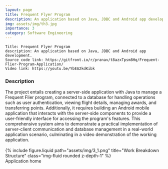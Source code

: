 ```yaml
---
layout: page
title: Frequent Flyer Program
description: An application based on Java, JDBC and Android app development.
img: assets/img/th3.jpg
importance: 3
category: Software Engineering
---
```


    Title: Frequent Flyer Program
    description: An application based on Java, JDBC and Android app development.
    Source code link: https://gitfront.io/r/pranav/t8azxTpsm8Hq/Frequent-Flier-Program-Application/
    Video link: https://youtu.be/YbEA2kdKibk

<div class="row"><h3>Description</h3></div>
<div class="row">
    The project entails creating a server-side application with Java to manage a Frequent Flier program, connected to a database for handling operations such as user authentication, viewing flight details, managing awards, and transferring points. Additionally, it requires building an Android mobile application that interacts with the server-side components to provide a user-friendly interface for accessing the program's features. This comprehensive system aims to demonstrate a practical implementation of server-client communication and database management in a real-world application scenario, culminating in a video demonstration of the working application.
</div><br>
<div class="row">
    <div class="mt-3 mt-md-0 mx-auto">
        {% include figure.liquid path="assets/img/3_1.png" title="Work Breakdown Structure" class="img-fluid rounded z-depth-1" %}
    </div>
</div>
<div class="caption">
        Application home
</div><br>
